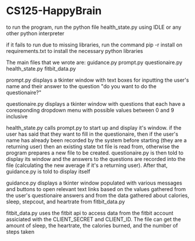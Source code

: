 # CS125-HappyBrain

to run the program, run the python file health_state.py using IDLE or any other python interpreter

if it fails to run due to missing libraries, run the command pip -r install on requirements.txt to install the necessary python libraries

The main files that we wrote are:
guidance.py
prompt.py
questionaire.py
health_state.py
fitbit_data.py

prompt.py displays a tkinter window with text boxes for inputting the user's name and their answer to the question "do you want to do the questionaire?"

questionaire.py displays a tkinter window with questions that each have a coresponding dropdown menu with possible values between 0 and 9 inclusive

health_state.py calls prompt.py to start up and display it's window.  if the user has said that they want to fill in the questionaire, then if the user's name has already been recorded by the system before starting (they are a returning user) then an existing state txt file is read from, otherwise the program prepares a new file to be created.  questionaire.py is then told to display its window and the answers to the questions are recorded into the file (calculating the new average if it's a returning user).  After that, guidance.py is told to display itself

guidance.py displays a tkinter window populated with various messages and buttons to open relevant text links based on the values gathered from the user's questionaire answers and from the data gathered about calories, sleep, stepcout, and heartrate from fitbit_data.py

fitbit_data.py uses the fitbit api to access data from the fitbit account assiciated with the CLIENT_SECRET and CLIENT_ID. The file can get the amount of sleep, the heartrate, the calories burned, and the number of steps taken
